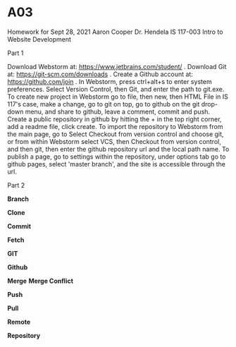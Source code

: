 # A03
Homework for Sept 28, 2021
Aaron Cooper
Dr. Hendela
IS 117-003 Intro to Website Development

Part 1

Download Webstorm at: https://www.jetbrains.com/student/ .
Download Git at: https://git-scm.com/downloads .
Create a Github account at: https://github.com/join .
In Webstorm, press ctrl+alt+s to enter system preferences. Select Version Control, then Git, and enter the path to git.exe.
To create new project in Webstorm go to file, then new, then HTML File in IS 117's case, make a change, go to git on top, go to github on the git drop-down menu, and share to github, leave a comment, commit and push.
Create a public repository in github by hitting the + in the top right corner, add a readme file, click create. To import the repository to Webstorm from the main page, go to Select Checkout from version control and choose git, or from within Webstorm select VCS, then Checkout from version control, and then git, then enter the github repository url and the local path name.
To publish a page, go to settings within the repository, under options tab go to github pages, select 'master branch', and the site is accessible through the url.


Part 2

**Branch**

**Clone**

**Commit**

**Fetch**

**GIT**

**Github**

**Merge**
**Merge Conflict**

**Push**

**Pull**

**Remote**

**Repository**
